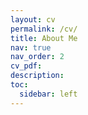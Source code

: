 ```yaml
---
layout: cv
permalink: /cv/
title: About Me
nav: true
nav_order: 2
cv_pdf: 
description: 
toc:
  sidebar: left
---
```

